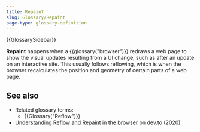 ```yaml
---
title: Repaint
slug: Glossary/Repaint
page-type: glossary-definition
---
```


{{GlossarySidebar}}

**Repaint** happens when a {{glossary("browser")}} redraws a web page to show the visual updates resulting from a UI change, such as after an update on an interactive site. This usually follows reflowing, which is when the browser recalculates the position and geometry of certain parts of a web page.

## See also

- Related glossary terms:
  - {{Glossary("Reflow")}}
- [Understanding Reflow and Repaint in the browser](https://dev.to/gopal1996/understanding-reflow-and-repaint-in-the-browser-1jbg) on dev.to (2020)
